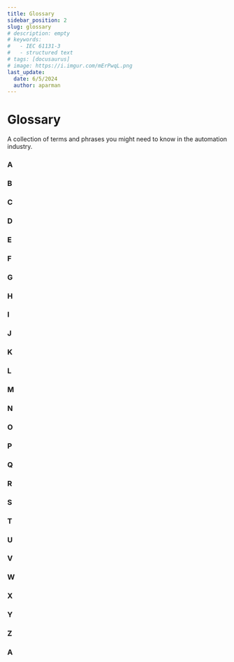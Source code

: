 ```yaml
---
title: Glossary
sidebar_position: 2
slug: glossary
# description: empty
# keywords:
#   - IEC 61131-3
#   - structured text
# tags: [docusaurus]
# image: https://i.imgur.com/mErPwqL.png
last_update:
  date: 6/5/2024
  author: aparman
---
```


# Glossary

A collection of terms and phrases you might need to know in the automation industry.

### A

### B

### C

### D

### E

### F

### G

### H

### I

### J

### K

### L

### M

### N

### O

### P

### Q

### R

### S

### T

### U

### V

### W

### X

### Y

### Z

### A
